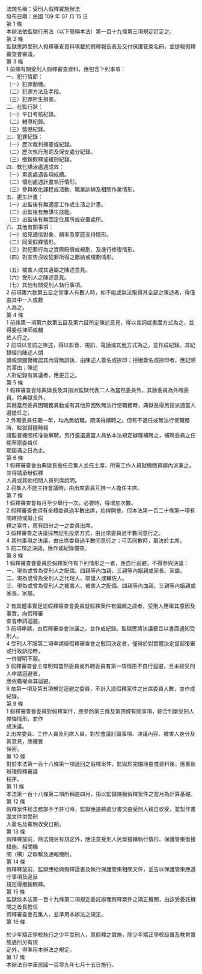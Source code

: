 法規名稱：受刑人假釋實施辦法  
發布日期：民國 109 年 07 月 15 日  
第 1 條  
本辦法依監獄行刑法（以下簡稱本法）第一百十九條第三項規定訂定之。  
第 2 條  
監獄應將受刑人假釋審查資料填載於假釋報告表及交付保護管束名冊，並提報假釋審查會審議。  
第 3 條  
1 前條有關受刑人假釋審查資料，應包含下列事項：  
一、犯行情節：  
（一）犯罪動機。  
（二）犯罪方法及手段。  
（三）犯罪所生損害。  
二、在監行狀：  
（一）平日考核紀錄。  
（二）輔導紀錄。  
（三）獎懲紀錄。  
三、犯罪紀錄：  
（一）歷次裁判摘要或紀錄。  
（二）歷次執行刑罰及保安處分紀錄。  
（三）撤銷假釋或緩刑紀錄。  
四、教化矯治處遇成效：  
（一）累進處遇各項成績。  
（二）個別處遇計畫執行情形。  
（三）參與教化課程或活動、職業訓練及相關作業情形。  
五、更生計畫：  
（一）出監後有無適當工作或生活之計畫。  
（二）出監後有無謀生技能。  
（三）出監後有無固定住居所或安置處所。  
六、其他有關事項：  
（一）接見通信對象、頻率及家庭支持情形。  
（二）同案假釋情形。  
（三）對犯罪行為之實際賠償或規劃、及進行修復情形。  
（四）對宣告沒收犯罪所得之繳納或規劃情形。  


（五）被害人或其遺屬之陳述意見。  
（六）受刑人之陳述意見。  
（七）其他有關受刑人執行事項。  
2 前項第六款第五目之當事人有數人時，如不能或無法取得其全部之陳述者，得僅由其中一人或數  
人為之。  
第 4 條  
1 前條第一項第六款第五目及第六目所定陳述意見，得以言詞或書面方式為之，並得委任律師或輔  
佐人行之。  
2 前項以言詞之陳述，得以影音、視訊、電話或其他方式為之，並作成紀錄。其紀錄經向陳述人朗  
讀或使閱覽確認其內容無誤後，由陳述人簽名或捺印；拒絕簽名或捺印者，應記明其事由；陳述  
人對紀錄有異議者，應更正之。  
第 5 條  
1 假釋審查會除典獄長及其指派監獄代表二人為當然委員外，其餘委員為外聘委員。除典獄長外，  
其餘當然委員因職務異動或有其他原因致無法行使職務時，典獄長得另指派適當人選擔任之。  
2 外聘委員任期一年，均為無給職，期滿得續聘之。但有不適任或無法行使職務時，監獄得隨時報  
請監督機關核准後解聘，另行遴選適當人員依本法規定辦理補聘之，補聘委員之任期至原委員任  
期屆滿之日為止。  
第 6 條  
1 假釋審查會由典獄長擔任召集人並任主席，所需工作人員就機關員額內派兼之，並得請承辦假釋  
人員或其他相關人員列席說明。  
2 召集人不能主持會議時，由出席委員互推一人擔任主席。  
第 7 條  
1 假釋審查會每月至少舉行一次。必要時，得增加次數。  
2 假釋審查會須有全體委員過半數出席，始得開會。但本法第一百二十條第一項有關維持或廢止假  
釋之案件，應有四分之一之委員出席。  
3 假釋審查之決議採無記名投票方式，由出席委員過半數同意行之。  
4 其他事項之決議，由出席委員過半數同意行之；可否同數時，取決於主席。  
5 前二項之決議，應作成紀錄備查。  
第 8 條  
1 假釋審查會委員於假釋案件有下列情形之一者，應自行迴避，不得參與決議：  
一、現為或曾為受刑人之配偶、四親等內血親、三親等內姻親或家長、家屬。  
二、現為或曾為受刑人之代理人、辯護人或輔佐人。  
三、現為或曾為受刑人之被害人、被害人之配偶、四親等內血親、三親等內姻親或家長、家屬。  


2 有具體事實足認假釋審查會委員就假釋案件有偏頗之虞者，受刑人應舉其原因及事實，向假釋審  
查會申請迴避。  
3 前項申請，由假釋審查會決議之，並作成紀錄。監獄應將決議要旨以書面通知受刑人。  
4 受刑人不服第二項申請經假釋審查會之駁回決定者，僅得於對實體決定提起復審或行政訴訟時，  
一併聲明不服。  
5 假釋審查會主席明知當然委員或外聘委員有第一項情形不自行迴避，且未經受刑人申請迴避者，  
應依職權命其迴避。  
6 依第一項及第五項規定迴避之委員，不計入該假釋案件之出席委員人數，並作成紀錄。  
第 9 條  
1 假釋審查會委員對假釋案件，應參酌第三條及第四條有關事項，綜合判斷受刑人悛悔情形，並作  
成決議。  
2 出席委員、工作人員及列席人員，對於會議討論事項、決議內容、被害人身分及其意見，應確實  
保密。  
第 10 條  
對於本法第一百十八條第一項退回之假釋案件，監獄於完備理由或資料後，應重新辦理假釋審議  
程序。  
第 11 條  
本法第一百十八條第二項所稱逾四月，指以監獄陳報假釋案件之當月為計算基礎。  
第 12 條  
假釋案件經法務部不予許可時，監獄應速將處分書交由受刑人親自收受，並製作書面文件供受刑  
人簽名及載明收受日期。  
第 13 條  
假釋釋放前，除法規另有規定外，應注意受刑人另案接續執行情形、保護管束銜接措施、相關機  
關（構）之聯繫及通報機制。  
第 14 條  
假釋釋放前，監獄應給與假釋證書及執行保護管束相關文件，並告以保護管束應遵守事項及違反  
規定得撤銷假釋。  
第 15 條  
監獄依本法第一百十九條第二項規定委託辦理假釋案件之矯正機關，由該受委託機關之首長擔任  
假釋審查會召集人，並準用本辦法之規定。  
第 16 條  


於少年矯正學校執行之少年受刑人，其假釋之實施，除少年矯正學校設置及教育實施通則另有規  
定外，得準用本辦法之規定。  
第 17 條  
本辦法自中華民國一百零九年七月十五日施行。  


